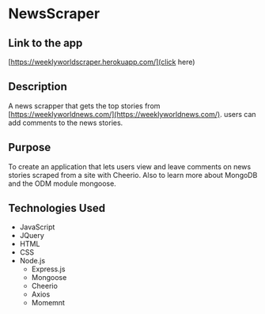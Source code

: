 # NewsScraper

## Link to the app

[https://weeklyworldscraper.herokuapp.com/](click here)

## Description

A news scrapper that gets the top stories from [https://weeklyworldnews.com/](https://weeklyworldnews.com/). users can add comments to the news stories.

## Purpose

To create an application that lets users view and leave comments on news stories scraped from a site with Cheerio. Also to learn more about MongoDB and the ODM module mongoose.

## Technologies Used

- JavaScript
- JQuery
- HTML
- CSS
- Node.js
  - Express.js
  - Mongoose
  - Cheerio
  - Axios
  - Momemnt
